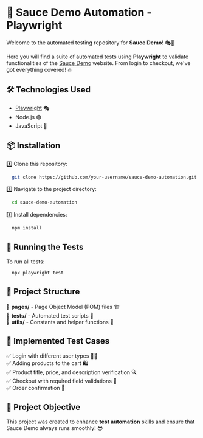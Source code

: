 # 🛒 Sauce Demo Automation - Playwright

Welcome to the automated testing repository for **Sauce Demo**! 🎭🚀

Here you will find a suite of automated tests using **Playwright** to validate functionalities of the [Sauce Demo](https://www.saucedemo.com) website. From login to checkout, we've got everything covered! 🔥

## 🛠️ Technologies Used

- [Playwright](https://playwright.dev/) 🎭
- Node.js 🟢
- JavaScript 📝

## 📦 Installation

1️⃣ Clone this repository:

```sh
  git clone https://github.com/your-username/sauce-demo-automation.git
```

2️⃣ Navigate to the project directory:

```sh
  cd sauce-demo-automation
```

3️⃣ Install dependencies:

```sh
  npm install
```

## 🚀 Running the Tests

To run all tests:

```sh
  npx playwright test
```

## 📜 Project Structure

📂 **pages/** - Page Object Model (POM) files 🏗️\
📂 **tests/** - Automated test scripts 🧪\
📂 **utils/** - Constants and helper functions 🔧

## 📌 Implemented Test Cases

✅ Login with different user types 🧑‍💻\
✅ Adding products to the cart 🛍️\
✅ Product title, price, and description verification 🔍\
✅ Checkout with required field validations 📝\
✅ Order confirmation 🎉

## 🎯 Project Objective

This project was created to enhance **test automation** skills and ensure that Sauce Demo always runs smoothly! 😎

##
